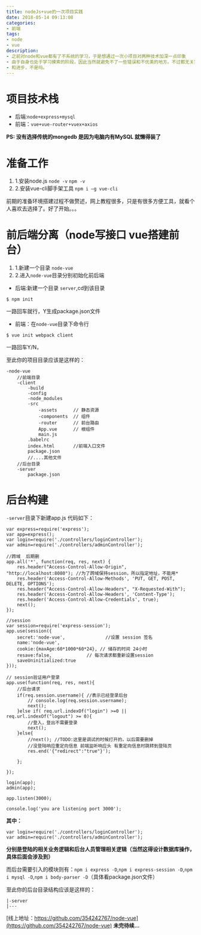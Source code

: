 ```yaml
---
title: nodeJs+vue的一次项目实践
date: 2018-05-14 09:13:08
categories:
- 前端
tags:
- node
- vue
description: 
- 之前对node和vue都有了不系统的学习，于是想通过一次小项目对两种技术加深一点印象
- 由于自身也处于学习摸索的阶段，因此当然就避免不了一些错误和不优美的地方。不过都无关紧要，最重要的是能不断学习
- 和进步，不是吗。
---
```

# 项目技术栈
- 后端:`node+express+mysql`
- 前端：`vue+vue-router+vuex+axios`

**PS: 没有选择传统的mongedb 是因为电脑内有MySQL 就懒得装了**
# 准备工作
1. 1.安装node.js `node -v` `npm -v`
2. 2.安装vue-cli脚手架工具 `npm i –g vue-cli`

前期的准备环境搭建过程不做赘述，网上教程很多，只是有很多方便工具，就看个人喜欢去选择了。好了开始。。。

# 前后端分离（node写接口 vue搭建前台）
1. 1.新建一个目录 `node-vue`
2. 2.进入`node-vue`目录分别初始化前后端
- 后端:新建一个目录 `server`,cd到该目录
```
$ npm init
```
一路回车就行，Y生成package.json文件
- 前端：在`node-vue`目录下命令行
```
$ vue init webpack client
```
一路回车Y/N，

至此你的项目目录应该是这样的：
```
-node-vue
    //前端目录
    -client
        -build
        -config
        -node_modules
        -src
            -assets      // 静态资源
            -components  // 组件
            -router      // 前台路由
            App.vue      // 根组件
            main.js
        .babelrc
        index.html       //前端入口文件
        package.json
        //....其他文件
    //后台目录
    -server
        package.json

```
# 后台构建
`-server`目录下新建app.js 代码如下：
```
var express=require('express');
var app=express();
var login=require('./controllers/loginController');
var admin=require('./controllers/adminController');

//跨域  后期删
app.all('*', function(req, res, next) {
    res.header("Access-Control-Allow-Origin", "http://localhost:8080"); //为了跨域保持session，所以指定地址，不能用*
    res.header('Access-Control-Allow-Methods', 'PUT, GET, POST, DELETE, OPTIONS');
    res.header("Access-Control-Allow-Headers", "X-Requested-With");
    res.header('Access-Control-Allow-Headers', 'Content-Type');
    res.header('Access-Control-Allow-Credentials', true); 
    next();
});

//session
var session=require('express-session');
app.use(session({
    secret:'node-vue',               //设置 session 签名
    name:'node-vue',
    cookie:{maxAge:60*1000*60*24}, // 储存的时间 24小时
    resave:false,             // 每次请求都重新设置session
    saveUninitialized:true
}));

// session验证用户登录
app.use(function(req, res, next){
    //后台请求
    if(req.session.username){ //表示已经登录后台
        // console.log(req.session.username);
        next();
    }else if( req.url.indexOf("login") >=0 || req.url.indexOf("logout") >= 0){
        //登入，登出不需要登录
        next();
    }else{
        //next(); //TODO:这里是调试的时候打开的，以后需要删掉
        //没登陆响应重定向信息 前端监听响应头 有重定向信息时跳转到登陆页
        res.end('{"redirect":"true"}');
    
    };
    
});

login(app);
admin(app);

app.listen(3000);

console.log('you are listening port 3000');
```
**其中：**
```
var login=require('./controllers/loginController');
var admin=require('./controllers/adminController');
```
**分别是登陆的相关业务逻辑和后台人员管理相关逻辑（当然这得设计数据库操作，具体后面会涉及到）**

而后台需要引入的模块则有：`npm i express -D`,`npm i express-session -D`,`npm i mysql -D`,`npm i body-parser -D`（具体看package.json文件）

至此你的后台目录结构应该是这样的：
```
|-server
|---
```

[线上地址：https://github.com/354242767/node-vue](https://github.com/354242767/node-vue)
**未完待续...**